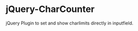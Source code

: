 jQuery-CharCounter
==================

jQuery Plugin to set and show charlimits directly in inputfield.